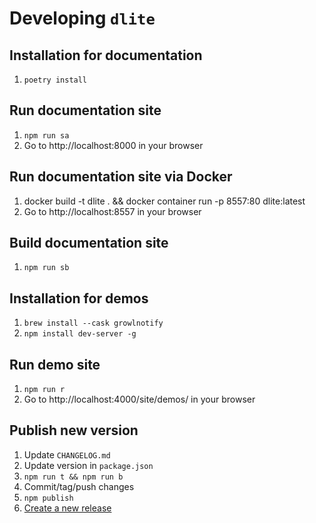 # Developing `dlite`

## Installation for documentation

1. `poetry install`

## Run documentation site

1. `npm run sa`
1. Go to http://localhost:8000 in your browser

## Run documentation site via Docker

1. docker build -t dlite . && docker container run -p 8557:80 dlite:latest
1. Go to http://localhost:8557 in your browser

## Build documentation site

1. `npm run sb`

## Installation for demos

1. `brew install --cask growlnotify`
1. `npm install dev-server -g`

## Run demo site

1. `npm run r`
1. Go to http://localhost:4000/site/demos/ in your browser

## Publish new version

1. Update `CHANGELOG.md`
1. Update version in `package.json`
1. `npm run t && npm run b`
1. Commit/tag/push changes
1. `npm publish`
1. [Create a new release](https://github.com/adamghill/dlite/releases/new)
